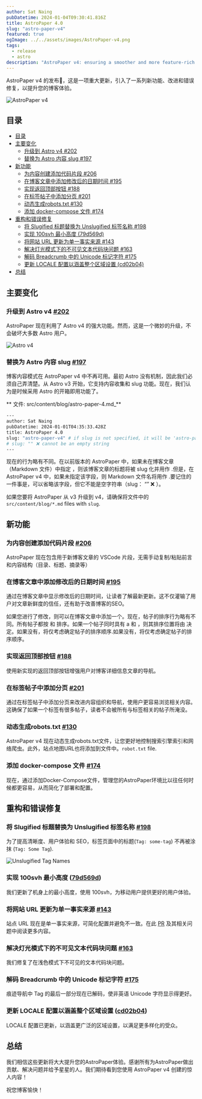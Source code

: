 ```yaml
---
author: Sat Naing
pubDatetime: 2024-01-04T09:30:41.816Z
title: AstroPaper 4.0
slug: "astro-paper-v4"
featured: true
ogImage: ../../assets/images/AstroPaper-v4.png
tags:
  - release
  - astro
description: "AstroPaper v4: ensuring a smoother and more feature-rich blogging experience."
---
```


AstroPaper v4 的发布🎉，这是一项重大更新，引入了一系列新功能、改进和错误修复，以提升您的博客体验。

![AstroPaper v4](@assets/images/AstroPaper-v4.png)


## 目录
- [目录](#目录)
- [主要变化](#主要变化)
  - [升级到 Astro v4  #202](#升级到-astro-v4--202)
  - [替换为 Astro 内容 slug #197](#替换为-astro-内容-slug-197)
- [新功能](#新功能)
  - [为内容创建添加代码片段 #206](#为内容创建添加代码片段-206)
  - [在博客文章中添加修改后的日期时间 #195](#在博客文章中添加修改后的日期时间-195)
  - [实现返回顶部按钮  #188](#实现返回顶部按钮--188)
  - [在标签帖子中添加分页  #201](#在标签帖子中添加分页--201)
  - [动态生成robots.txt  #130](#动态生成robotstxt--130)
  - [添加 docker-compose 文件  #174](#添加-docker-compose-文件--174)
- [重构和错误修复](#重构和错误修复)
  - [将 Slugified 标题替换为 Unslugified 标签名称 #198](#将-slugified-标题替换为-unslugified-标签名称-198)
  - [实现 100svh 最小高度 (79d569d)](#实现-100svh-最小高度-79d569d)
  - [将网站 URL 更新为单一事实来源 #143](#将网站-url-更新为单一事实来源-143)
  - [解决灯光模式下的不可见文本代码块问题  #163](#解决灯光模式下的不可见文本代码块问题--163)
  - [解码 Breadcrumb 中的 Unicode 标记字符 #175](#解码-breadcrumb-中的-unicode-标记字符-175)
  - [更新 LOCALE 配置以涵盖整个区域设置 (cd02b04)](#更新-locale-配置以涵盖整个区域设置-cd02b04)
- [总结](#总结)



## 主要变化

### 升级到 Astro v4  [#202](https://github.com/satnaing/astro-paper/pull/202)

AstroPaper 现在利用了 Astro v4 的强大功能。然而，这是一个微妙的升级，不会破坏大多数 Astro 用户。

![Astro v4](https://astro.build/_astro/header-astro-4.GLp8HjfV.webp)

### 替换为 Astro 内容 slug [#197](https://github.com/satnaing/astro-paper/pull/197)

博客内容模式在 AstroPaper v4 中不再可用。最初 Astro 没有机制，因此我们必须自己弄清楚。从 Astro v3 开始，它支持内容收集和 slug 功能。现在，我们认为是时候采用 Astro 的开箱即用功能了。

** 文件: src/content/blog/astro-paper-4.md_**

```bash
---
author: Sat Naing
pubDatetime: 2024-01-01T04:35:33.428Z
title: AstroPaper 4.0
slug: "astro-paper-v4" # if slug is not specified, it will be 'astro-paper-4' (file name).
# slug: "" ❌ cannot be an empty string
---
```

现在的行为略有不同。在以前版本的 AstroPaper 中，如果未在博客文章（Markdown 文件）中指定 ，则该博客文章的标题将被 slug 化并用作 .但是，在 AstroPaper v4 中，如果未指定该字段，则 Markdown 文件名将用作 .要记住的一件事是，可以省略该字段，但它不能是空字符串（slug： “” ❌ ）。

如果您要将 AstroPaper 从 v3 升级到 v4，请确保将文件中的`src/content/blog/*.md` files with `slug`.

## 新功能

### 为内容创建添加代码片段 [#206](https://github.com/satnaing/astro-paper/pull/206)

AstroPaper 现在包含用于新博客文章的 VSCode 片段，无需手动复制/粘贴前言和内容结构（目录、标题、摘录等）


### 在博客文章中添加修改后的日期时间 [#195](https://github.com/satnaing/astro-paper/pull/195)

通过在博客文章中显示修改后的日期时间，让读者了解最新更新。这不仅灌输了用户对文章新鲜度的信任，还有助于改善博客的SEO。


如果您进行了修改，则可以在博客文章中添加一个。现在，帖子的排序行为略有不同。所有帖子都按 和 排序。如果一个帖子同时具有 a 和 ，则其排序位置将由 决定。如果没有，将仅考虑确定帖子的排序顺序.如果没有，将仅考虑确定帖子的排序顺序。

### 实现返回顶部按钮  [#188](https://github.com/satnaing/astro-paper/pull/188)

使用新实现的返回顶部按钮增强用户对博客详细信息文章的导航。


### 在标签帖子中添加分页  [#201](https://github.com/satnaing/astro-paper/pull/201)

通过在标签帖子中添加分页来改进内容组织和导航，使用户更容易浏览相关内容。这确保了如果一个标签有很多帖子，读者不会被所有与标签相关的帖子所淹没。


### 动态生成robots.txt  [#130](https://github.com/satnaing/astro-paper/pull/130)

AstroPaper v4 现在动态生成robots.txt文件，让您更好地控制搜索引擎索引和网络爬虫。此外，站点地图URL也将添加到文件中。`robot.txt` file.

### 添加 docker-compose 文件  [#174](https://github.com/satnaing/astro-paper/pull/174)

现在，通过添加Docker-Compose文件，管理您的AstroPaper环境比以往任何时候都更容易，从而简化了部署和配置。

## 重构和错误修复

### 将 Slugified 标题替换为 Unslugified 标签名称 [#198](https://github.com/satnaing/astro-paper/pull/198)

为了提高清晰度、用户体验和 SEO，标签页面中的标题(`Tag: some-tag`) 不再被涂抹 (`Tag: Some Tag`).

![Unslugified Tag Names](https://github.com/satnaing/astro-paper/assets/53733092/2fe90d6e-ec52-467b-9c44-95009b3ae0b7)

### 实现 100svh 最小高度 ([79d569d](https://github.com/satnaing/astro-paper/commit/79d569d053036f2113519f41b0d257523d035b76))

我们更新了机身上的最小高度，使用 100svh，为移动用户提供更好的用户体验。

### 将网站 URL 更新为单一事实来源 [#143](https://github.com/satnaing/astro-paper/pull/143)

站点 URL 现在是单一事实来源，可简化配置并避免不一致。在此 [PR](https://github.com/satnaing/astro-paper/pull/143) 及其相关问题中阅读更多内容。

### 解决灯光模式下的不可见文本代码块问题  [#163](https://github.com/satnaing/astro-paper/pull/163)

我们修复了在浅色模式下不可见的文本代码块问题。

### 解码 Breadcrumb 中的 Unicode 标记字符 [#175](https://github.com/satnaing/astro-paper/pull/175)

痕迹导航中 Tag 的最后一部分现在已解码，使非英语 Unicode 字符显示得更好。

### 更新 LOCALE 配置以涵盖整个区域设置 ([cd02b04](https://github.com/satnaing/astro-paper/commit/cd02b047d2b5e3b4a2940c0ff30568cdebcec0b8))

LOCALE 配置已更新，以涵盖更广泛的区域设置，以满足更多样化的受众。

## 总结

我们相信这些更新将大大提升您的AstroPaper体验。感谢所有为AstroPaper做出贡献、解决问题并给予星星的人。我们期待看到您使用 AstroPaper v4 创建的惊人内容！

祝您博客愉快！

